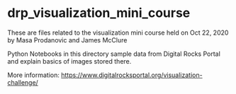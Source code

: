 # drp_visualization_mini_course

These are files related to the visualization mini course held on Oct 22, 2020 by Masa Prodanovic and James McClure

Python Notebooks in this directory sample data from Digital Rocks Portal and explain basics of images stored there.

More information: https://www.digitalrocksportal.org/visualization-challenge/
